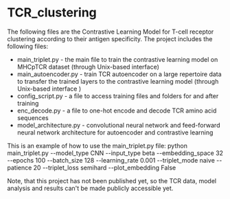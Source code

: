 # TCR_clustering

The following files are the Contrastive Learning Model for T-cell receptor clustering according to their antigen specificity.
The project includes the following files:
 - main_triplet.py  - the main file to train the contrastive learning model on MHCpTCR dataset (through Unix-based interface)
 - main_autoencoder.py - train TCR autoencoder on a large repertoire data to transfer the trained layers to the contrastive learning model (through Unix-based interface )
 - config_script.py - a file to access training files and folders for and after training
 - enc_decode.py - a file to one-hot encode and decode TCR amino acid sequences
 - model_architecture.py - convolutional neural network and feed-forward neural network architecture for autoencoder and contrastive learning

This is an example of how to use the main_triplet.py file:
python main_triplet.py --model_type CNN --input_type beta --embedding_space 32 --epochs 100 --batch_size 128 --learning_rate 0.001 --triplet_mode naive --patience 20 --triplet_loss semihard --plot_embedding False

Note, that this project has not been published yet, so the TCR data, model analysis and results can't be made publicly accessible yet.
